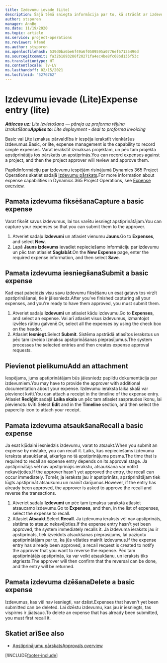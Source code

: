 ```yaml
---
title: Izdevumu ievade (Lite)
description: Šajā tēmā sniegta informācija par to, kā strādāt ar izdevumu ierakstu Lite izvietošanā.
author: stsporen
manager: AnnBe
ms.date: 11/19/2020
ms.topic: article
ms.service: project-operations
ms.reviewer: kfend
ms.author: stsporen
ms.openlocfilehash: 539d0ba6be6f49a6f0509595a0776ef67135496d
ms.sourcegitcommit: fa32b1893286f20271fa4ec4be8fc68bd135f53c
ms.translationtype: HT
ms.contentlocale: lv-LV
ms.lasthandoff: 02/15/2021
ms.locfileid: "5276762"
---
```

# <a name="expense-entry-lite"></a><span data-ttu-id="fed5e-103">Izdevumu ievade (Lite)</span><span class="sxs-lookup"><span data-stu-id="fed5e-103">Expense entry (lite)</span></span>

<span data-ttu-id="fed5e-104">_**Attiecas uz:** Lite izvietošana — pāreja uz proforma rēķina izrakstīšanu_</span><span class="sxs-lookup"><span data-stu-id="fed5e-104">_**Applies to:** Lite deployment - deal to proforma invoicing_</span></span>

<span data-ttu-id="fed5e-105">Basic vai Lite izmaksu pārvaldība ir iespēja ierakstīt vienkāršus izdevumus.</span><span class="sxs-lookup"><span data-stu-id="fed5e-105">Basic, or lite, expense management is the capability to record simple expenses.</span></span> <span data-ttu-id="fed5e-106">Varat ierakstīt izmaksas projektam, un pēc tam projekta apstiprinātājs tos pārskatīs un apstiprinās.</span><span class="sxs-lookup"><span data-stu-id="fed5e-106">You can record expenses against a project, and then the project approver will review and approve them.</span></span>

<span data-ttu-id="fed5e-107">Papildinformāciju par izdevumu iespējām risinājumā Dynamics 365 Project Operations skatiet sadaļā [Izdevumu pārskats](expense-overview.md).</span><span class="sxs-lookup"><span data-stu-id="fed5e-107">For more information about expense capabilities in Dynamics 365 Project Operations, see [Expense overview](expense-overview.md).</span></span>

## <a name="capture-a-basic-expense"></a><span data-ttu-id="fed5e-108">Pamata izdevuma fiksēšana</span><span class="sxs-lookup"><span data-stu-id="fed5e-108">Capture a basic expense</span></span>

<span data-ttu-id="fed5e-109">Varat fiksēt savus izdevumus, lai tos varētu iesniegt apstiprinātājam.</span><span class="sxs-lookup"><span data-stu-id="fed5e-109">You can capture your expenses so that you can submit them to the approver.</span></span>

1. <span data-ttu-id="fed5e-110">Atveriet sadaļu **Izdevumi** un atlasiet vienumu **Jauns**.</span><span class="sxs-lookup"><span data-stu-id="fed5e-110">Go to **Expenses**, and select **New**.</span></span>
2. <span data-ttu-id="fed5e-111">Lapā **Jauns izdevums** ievadiet nepieciešamo informāciju par izdevumu un pēc tam atlasiet **Saglabāt**.</span><span class="sxs-lookup"><span data-stu-id="fed5e-111">On the **New Expense** page, enter the required expense information, and then select **Save**.</span></span>

## <a name="submit-a-basic-expense"></a><span data-ttu-id="fed5e-112">Pamata izdevuma iesniegšana</span><span class="sxs-lookup"><span data-stu-id="fed5e-112">Submit a basic expense</span></span>

<span data-ttu-id="fed5e-113">Kad esat pabeidzis visu savu izdevumu fiksēšanu un esat gatavs tos virzīt apstiprināšanai, tie ir jāiesniedz.</span><span class="sxs-lookup"><span data-stu-id="fed5e-113">After you've finished capturing all your expenses, and you're ready to have them approved, you must submit them.</span></span>

1. <span data-ttu-id="fed5e-114">Atveriet sadaļu **Izdevumi** un atlasiet kādu izdevumu.</span><span class="sxs-lookup"><span data-stu-id="fed5e-114">Go to **Expenses**, and select an expense.</span></span> <span data-ttu-id="fed5e-115">Vai arī atlasiet visus izdevumus, izmantojot izvēles rūtiņu galvenē.</span><span class="sxs-lookup"><span data-stu-id="fed5e-115">Or, select all the expenses by using the check box on the header.</span></span>
2. <span data-ttu-id="fed5e-116">Atlasiet **Iesniegt**.</span><span class="sxs-lookup"><span data-stu-id="fed5e-116">Select **Submit**.</span></span> <span data-ttu-id="fed5e-117">Sistēma apstrādā atlasītos ierakstus un pēc tam izveido izmaksu apstiprināšanas pieprasījumus.</span><span class="sxs-lookup"><span data-stu-id="fed5e-117">The system processes the selected entries and then creates expense approval requests.</span></span>

## <a name="add-an-attachment"></a><span data-ttu-id="fed5e-118">Pievienot pielikumu</span><span class="sxs-lookup"><span data-stu-id="fed5e-118">Add an attachment</span></span>

<span data-ttu-id="fed5e-119">Iespējams, jums apstiprinātājam būs jāiesniedz papildu dokumentācija par izdevumiem.</span><span class="sxs-lookup"><span data-stu-id="fed5e-119">You may have to provide the approver with additional documentation about your expense.</span></span> <span data-ttu-id="fed5e-120">Izdevumu ieraksta laika skalā var pievienot kvīti.</span><span class="sxs-lookup"><span data-stu-id="fed5e-120">You can attach a receipt in the timeline of the expense entry.</span></span> <span data-ttu-id="fed5e-121">Atlasiet **Rediģēt** sadaļā **Laika skala** un pēc tam atlasiet saspraudes ikonu, lai pievienotu kvīti.</span><span class="sxs-lookup"><span data-stu-id="fed5e-121">Select **Edit** and in the **Timeline** section, and then select the paperclip icon to attach your receipt.</span></span>

## <a name="recall-a-basic-expense"></a><span data-ttu-id="fed5e-122">Pamata izdevuma atsaukšana</span><span class="sxs-lookup"><span data-stu-id="fed5e-122">Recall a basic expense</span></span>

<span data-ttu-id="fed5e-123">Ja esat kļūdaini iesniedzis izdevumu, varat to atsaukt.</span><span class="sxs-lookup"><span data-stu-id="fed5e-123">When you submit an expense by mistake, you can recall it.</span></span> <span data-ttu-id="fed5e-124">Laiks, kas nepieciešams izdevuma ieraksta atsaukšanai, atkarīgs no tā apstiprinājuma posma.</span><span class="sxs-lookup"><span data-stu-id="fed5e-124">The time that is required to recall an expense entry depends on its approval stage.</span></span>  <span data-ttu-id="fed5e-125">Ja apstiprinātājs vēl nav apstiprinājis ierakstu, atsaukšana var notikt nekavējoties.</span><span class="sxs-lookup"><span data-stu-id="fed5e-125">If the approver hasn't yet approved the entry, the recall can occur immediately.</span></span> <span data-ttu-id="fed5e-126">Tomēr, ja ieraksts jau ir apstiprināts, apstiprinātājam tiek lūgts apstiprināt atsaukumu un mainīt darījumus.</span><span class="sxs-lookup"><span data-stu-id="fed5e-126">However, if the entry has already been approved, the approver is asked to approve the recall and reverse the transactions.</span></span>

1. <span data-ttu-id="fed5e-127">Atveriet sadaļu **Izdevumi** un pēc tam izmaksu sarakstā atlasiet atsaucamo izdevumu.</span><span class="sxs-lookup"><span data-stu-id="fed5e-127">Go to **Expenses**, and then, in the list of expenses, select the expense to recall.</span></span>
2. <span data-ttu-id="fed5e-128">Atlasiet **Atsaukt**.</span><span class="sxs-lookup"><span data-stu-id="fed5e-128">Select **Recall**.</span></span> <span data-ttu-id="fed5e-129">Ja izdevuma ieraksts vēl nav apstiprināts, sistēma to atsauc nekavējoties.</span><span class="sxs-lookup"><span data-stu-id="fed5e-129">If the expense entry hasn't yet been approved, the system immediately recalls it.</span></span> <span data-ttu-id="fed5e-130">Ja izdevuma ieraksts jau ir apstiprināts, tiek izveidots atsaukšanas pieprasījums, lai paziņotu apstiprinātājam par to, ka jūs vēlaties mainīt izdevumus.</span><span class="sxs-lookup"><span data-stu-id="fed5e-130">If the expense entry has already been approved, a recall request is created to notify the approver that you want to reverse the expense.</span></span> <span data-ttu-id="fed5e-131">Pēc tam apstiprinātājs apstiprinās, ka var veikt atsaukšanu, un ieraksts tiks atgriezts.</span><span class="sxs-lookup"><span data-stu-id="fed5e-131">The approver will then confirm that the reversal can be done, and the entry will be returned.</span></span>

## <a name="delete-a-basic-expense"></a><span data-ttu-id="fed5e-132">Pamata izdevuma dzēšana</span><span class="sxs-lookup"><span data-stu-id="fed5e-132">Delete a basic expense</span></span>

<span data-ttu-id="fed5e-133">Izdevumus, kas vēl nav iesniegti, var dzēst.</span><span class="sxs-lookup"><span data-stu-id="fed5e-133">Expenses that haven't yet been submitted can be deleted.</span></span> <span data-ttu-id="fed5e-134">Lai dzēstu izdevumu, kas jau ir iesniegts, tas vispirms ir jāatsauc.</span><span class="sxs-lookup"><span data-stu-id="fed5e-134">To delete an expense that has already been submitted, you must first recall it.</span></span>

## <a name="see-also"></a><span data-ttu-id="fed5e-135">Skatiet arī</span><span class="sxs-lookup"><span data-stu-id="fed5e-135">See also</span></span>

- [<span data-ttu-id="fed5e-136">Apstiprinājumu pārskats</span><span class="sxs-lookup"><span data-stu-id="fed5e-136">Approvals overview</span></span>](../approvals/approvals-overview.md)


[!INCLUDE[footer-include](../includes/footer-banner.md)]